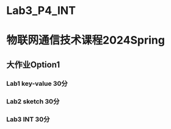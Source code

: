 # Lab3_P4_INT
# 物联网通信技术课程2024Spring
## 大作业Option1
### Lab1 key-value 30分
### Lab2 sketch    30分
### Lab3 INT       30分
